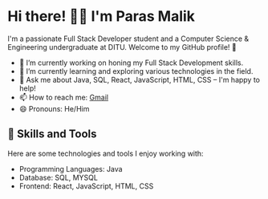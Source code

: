 
# Hi there! 👋🏻 I'm Paras Malik

I'm a passionate Full Stack Developer student and a Computer Science & Engineering undergraduate at DITU. Welcome to my GitHub profile! 🚀

- 🔭 I’m currently working on honing my Full Stack Development skills.
- 🌱 I’m currently learning and exploring various technologies in the field.
- 💬 Ask me about Java, SQL, React, JavaScript, HTML, CSS – I'm happy to help!
- 📫 How to reach me: [Gmail](parasmalik292003@gmail.com)
- 😄 Pronouns: He/Him

## 🚀 Skills and Tools

Here are some technologies and tools I enjoy working with:

- Programming Languages: Java
- Database: SQL, MYSQL
- Frontend: React, JavaScript, HTML, CSS






